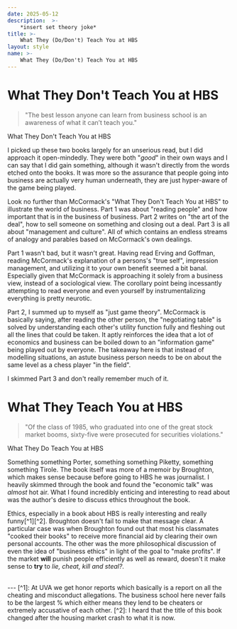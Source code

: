 ```yaml
---
date: 2025-05-12
description:  >-
    *insert set theory joke*
title: >-
    What They (Do/Don't) Teach You at HBS
layout: style
name: >-
    What They (Do/Don't) Teach You at HBS
---
```


# What They Don't Teach You at HBS

> "The best lesson anyone can learn from business school is an awareness of what it can’t teach you."
<figcaption class="blockquote-footer">What They Don't Teach You at HBS</figcaption>

I picked up these two books largely for an unserious read, but I did approach it open-mindedly. They were both "*good*" in their own ways and I can say that I did gain something, although it wasn't directly from the words etched onto the books. It was more so the assurance that people going into business are actually very human underneath, they are just hyper-aware of the game being played.

Look no further than McCormack's "What They Don't Teach You at HBS" to illustrate the world of business. Part 1 was about "reading people" and how important that is in the business of business. Part 2 writes on "the art of the deal", how to sell someone on something and closing out a deal. Part 3 is all about "management and culture". All of which contains an endless streams of analogy and parables based on McCormack's own dealings.

Part 1 wasn't bad, but it wasn't great. Having read Erving and Goffman, reading McCormack's explanation of a persons's "true self", impression management, and utilizing it to your own benefit seemed a bit banal. Especially given that McCormack is approaching it solely from a business view, instead of a sociological view. The corollary point being incessantly attempting to read everyone and even yourself by instrumentalizing everything is pretty neurotic.

Part 2, I summed up to myself as "just game theory". McCormack is basically saying, after reading the other person, the "negotiating table" is solved by understanding each other's utility function fully and fleshing out all the lines that could be taken. It aptly reinforces the idea that a lot of economics and business can be boiled down to an "information game" being played out by everyone. The takeaway here is that instead of modelling situations, an astute business person needs to be on about the same level as a chess player "in the field".

I skimmed Part 3 and don't really remember much of it.

# What They Teach You at HBS

> "Of the class of 1985, who graduated into one of the great stock market booms, sixty-five were prosecuted for securities violations."
<figcaption class="blockquote-footer">What They Do Teach You at HBS</figcaption>

Something something Porter, something something Piketty, something something Tirole. The book itself was more of a memoir by Broughton, which makes sense because before going to HBS he was journalist. I heavily skimmed through the book and found the "economic talk" was *almost* hot air. What I found incredibly enticing and interesting to read about was the author's desire to discuss ethics throughout the book.

Ethics, especially in a book about HBS is really interesting and really funny[^1][^2]. Broughton doesn't fail to make that message clear. A particular case was when Broughton found out that most his classmates "cooked their books" to receive more financial aid by clearing their own personal accounts. The other was the more philosophical discussion of even the idea of "business ethics" in light of the goal to "make profits". If the market **will** punish people efficiently as well as reward, doesn't it make sense to **try** to *lie, cheat, kill and steal?*.


<br/>
---
[^1]: At UVA we get honor reports which basically is a report on all the cheating and misconduct allegations. The business school here never fails to be the largest % which either means they lend to be cheaters or extremely accusative of each other.
[^2]: I heard that the title of this book changed after the housing market crash to what it is now.